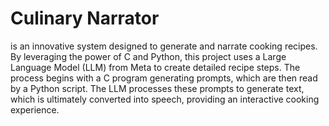 # Culinary Narrator

is an innovative system designed to generate and narrate cooking recipes.
By leveraging the power of C and Python, this project uses a Large Language Model (LLM) from Meta to create detailed recipe steps. 
The process begins with a C program generating prompts, which are then read by a Python script. 
The LLM processes these prompts to generate text, which is ultimately converted into speech,
providing an interactive cooking experience.






